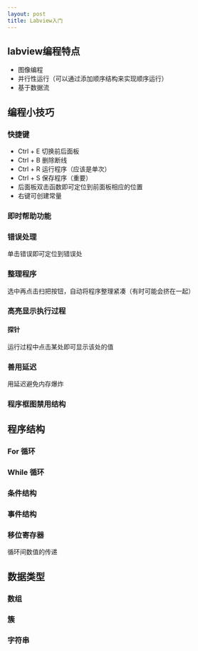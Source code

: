 ```yaml
---
layout: post
title: Labview入门
---
```

## labview编程特点
* 图像编程
* 并行性运行（可以通过添加顺序结构来实现顺序运行）
* 基于数据流
## 编程小技巧
### 快捷键
* Ctrl + E 切换前后面板
* Ctrl + B 删除断线
* Ctrl + R 运行程序（应该是单次）
* Ctrl + S 保存程序（重要）
* 后面板双击函数即可定位到前面板相应的位置
* 右键可创建常量
### 即时帮助功能
### 错误处理
单击错误即可定位到错误处
### 整理程序
选中再点击扫把按钮，自动将程序整理紧凑（有时可能会挤在一起）
### 高亮显示执行过程
#### 探针
运行过程中点击某处即可显示该处的值
### 善用延迟
用延迟避免内存爆炸
### 程序框图禁用结构
## 程序结构
### For 循环
### While 循环
### 条件结构
### 事件结构
### 移位寄存器
循环间数值的传递
## 数据类型
### 数组
### 簇
### 字符串
